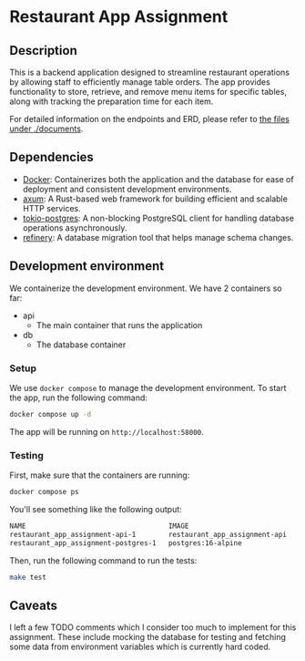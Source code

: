 # Restaurant App Assignment

## Description

This is a backend application designed to streamline restaurant operations by allowing staff to efficiently manage table orders. The app provides functionality to store, retrieve, and remove menu items for specific tables, along with tracking the preparation time for each item.

For detailed information on the endpoints and ERD, please refer to [the files under ./documents](./documents).

## Dependencies


- [Docker](https://docs.docker.com/get-docker/): Containerizes both the application and the database for ease of deployment and consistent development environments.
- [axum](https://github.com/tokio-rs/axum): A Rust-based web framework for building efficient and scalable HTTP services.
- [tokio-postgres](https://docs.rs/tokio-postgres/latest/tokio_postgres/): A non-blocking PostgreSQL client for handling database operations asynchronously.
- [refinery](https://github.com/rust-db/refinery): A database migration tool that helps manage schema changes.

## Development environment

We containerize the development environment. We have 2 containers so far:
- api
    - The main container that runs the application
- db
    - The database container

### Setup

We use `docker compose` to manage the development environment. To start the app, run the following command:

```bash
docker compose up -d
```

The app will be running on `http://localhost:58000`.

### Testing

First, make sure that the containers are running:

```bash
docker compose ps
```

You'll see something like the following output:
```bash
NAME                                   IMAGE                           COMMAND                  SERVICE    CREATED          STATUS          PORTS
restaurant_app_assignment-api-1        restaurant_app_assignment-api   "cargo watch -x run"     api        34 minutes ago   Up 34 minutes   58000/tcp, 0.0.0.0:58000->8000/tcp, [::]:58000->8000/tcp
restaurant_app_assignment-postgres-1   postgres:16-alpine              "docker-entrypoint.s…"   postgres   34 minutes ago   Up 34 minutes   0.0.0.0:55432->5432/tcp, [::]:55432->5432/tcp
```

Then, run the following command to run the tests:

```bash
make test
```

## Caveats

I left a few TODO comments which I consider too much to implement for this assignment. These include mocking the database for testing and fetching some data from environment variables which is currently hard coded. 
